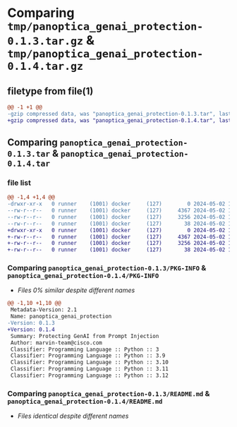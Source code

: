 # Comparing `tmp/panoptica_genai_protection-0.1.3.tar.gz` & `tmp/panoptica_genai_protection-0.1.4.tar.gz`

## filetype from file(1)

```diff
@@ -1 +1 @@
-gzip compressed data, was "panoptica_genai_protection-0.1.3.tar", last modified: Thu May  2 10:08:05 2024, max compression
+gzip compressed data, was "panoptica_genai_protection-0.1.4.tar", last modified: Thu May  2 11:23:45 2024, max compression
```

## Comparing `panoptica_genai_protection-0.1.3.tar` & `panoptica_genai_protection-0.1.4.tar`

### file list

```diff
@@ -1,4 +1,4 @@
-drwxr-xr-x   0 runner    (1001) docker     (127)        0 2024-05-02 10:08:05.916166 panoptica_genai_protection-0.1.3/
--rw-r--r--   0 runner    (1001) docker     (127)     4367 2024-05-02 10:08:05.912166 panoptica_genai_protection-0.1.3/PKG-INFO
--rw-r--r--   0 runner    (1001) docker     (127)     3256 2024-05-02 10:07:54.000000 panoptica_genai_protection-0.1.3/README.md
--rw-r--r--   0 runner    (1001) docker     (127)       38 2024-05-02 10:08:05.916166 panoptica_genai_protection-0.1.3/setup.cfg
+drwxr-xr-x   0 runner    (1001) docker     (127)        0 2024-05-02 11:23:45.272153 panoptica_genai_protection-0.1.4/
+-rw-r--r--   0 runner    (1001) docker     (127)     4367 2024-05-02 11:23:45.272153 panoptica_genai_protection-0.1.4/PKG-INFO
+-rw-r--r--   0 runner    (1001) docker     (127)     3256 2024-05-02 11:23:36.000000 panoptica_genai_protection-0.1.4/README.md
+-rw-r--r--   0 runner    (1001) docker     (127)       38 2024-05-02 11:23:45.276153 panoptica_genai_protection-0.1.4/setup.cfg
```

### Comparing `panoptica_genai_protection-0.1.3/PKG-INFO` & `panoptica_genai_protection-0.1.4/PKG-INFO`

 * *Files 0% similar despite different names*

```diff
@@ -1,10 +1,10 @@
 Metadata-Version: 2.1
 Name: panoptica_genai_protection
-Version: 0.1.3
+Version: 0.1.4
 Summary: Protecting GenAI from Prompt Injection
 Author: marvin-team@cisco.com
 Classifier: Programming Language :: Python :: 3
 Classifier: Programming Language :: Python :: 3.9
 Classifier: Programming Language :: Python :: 3.10
 Classifier: Programming Language :: Python :: 3.11
 Classifier: Programming Language :: Python :: 3.12
```

### Comparing `panoptica_genai_protection-0.1.3/README.md` & `panoptica_genai_protection-0.1.4/README.md`

 * *Files identical despite different names*

